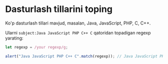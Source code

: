 # Dasturlash tillarini toping

Ko'p dasturlash tillari mavjud, masalan, Java, JavaScript, PHP, C, C++.

Ularni `subject:Java JavaScript PHP C++ C` qatoridan topadigan regexp yarating:

```js
let regexp = /your regexp/g;

alert("Java JavaScript PHP C++ C".match(regexp)); // Java JavaScript PHP C++ C
```
